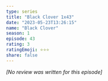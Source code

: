 ```yaml
---
type: series
title: "Black Clover 1x43"
date: "2023-05-23T13:26:15"
name: "Black Clover"
season: 1
episode: 43
rating: 3
ratingEmoji: ⭐️⭐️⭐️
share: false
---
```


_[No review was written for this episode]_
